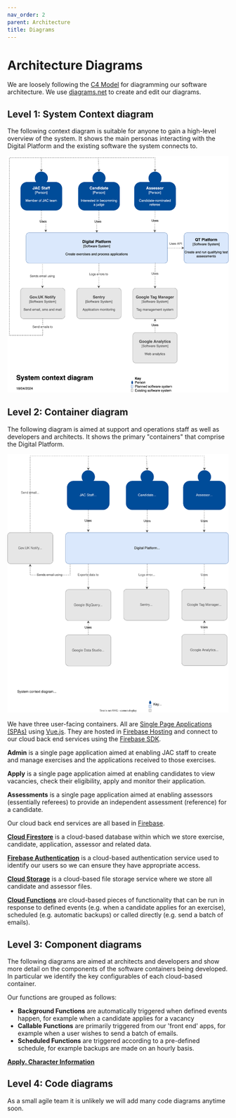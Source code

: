 ```yaml
---
nav_order: 2
parent: Architecture
title: Diagrams
---
```


# Architecture Diagrams

We are loosely following the [C4 Model](https://c4model.com) for diagramming our software architecture.
We use [diagrams.net](https://www.diagrams.net) to create and edit our diagrams.

## <a name="context"></a> Level 1: System Context diagram

The following context diagram is suitable for anyone to gain a high-level overview of the system. It shows the main personas interacting with the Digital Platform and the existing software the system connects to.

![System Context diagram](jac-digital-platform-architecture-Context.drawio.svg)


## <a name="container"></a> Level 2: Container diagram

The following diagram is aimed at support and operations staff as well as developers and architects. It shows the primary "containers" that comprise the Digital Platform.

![Container diagram](jac-overview-Container.svg)

We have three user-facing containers. All are [Single Page Applications (SPAs)](https://en.wikipedia.org/wiki/Single-page_application) using [Vue.js](https://vuejs.org). They are hosted in [Firebase Hosting](https://firebase.google.com/docs/hosting) and connect to our cloud back end services using the [Firebase SDK](https://firebase.google.com/docs/reference/js).

**Admin** is a single page application aimed at enabling JAC staff to create and manage exercises and the applications received to those exercises.

**Apply** is a single page application aimed at enabling candidates to view vacancies, check their eligibility, apply and monitor their application.

**Assessments** is a single page application aimed at enabling assessors (essentially referees) to provide an independent assessment (reference) for a candidate.

Our cloud back end services are all based in [Firebase](https://firebase.google.com).

**[Cloud Firestore](https://firebase.google.com/docs/firestore)** is a cloud-based database within which we store exercise, candidate, application, assessor and related data.

**[Firebase Authentication](https://firebase.google.com/docs/auth)** is a cloud-based authentication service used to identify our users so we can ensure they have appropriate access.

**[Cloud Storage](https://firebase.google.com/docs/storage)** is a cloud-based file storage service where we store all candidate and assessor files.

**[Cloud Functions](https://firebase.google.com/docs/functions/)** are cloud-based pieces of functionality that can be run in response to defined events (e.g. when a candidate applies for an exercise), scheduled (e.g. automatic backups) or called directly (e.g. send a batch of emails).


## <a name="component"></a> Level 3: Component diagrams

The following diagrams are aimed at architects and developers and show more detail on the components of the software containers being developed. In particular we identify the key configurables of each cloud-based container.

Our functions are grouped as follows:

- **Background Functions** are automatically triggered when defined events happen, for example when a candidate applies for a vacancy
- **Callable Functions** are primarily triggered from our 'front end' apps, for example when a user wishes to send a batch of emails.
- **Scheduled Functions** are triggered according to a pre-defined schedule, for example backups are made on an hourly basis.

**[Apply. Character Information](character-information.md)**


## Level 4: Code diagrams

As a small agile team it is unlikely we will add many code diagrams anytime soon.
